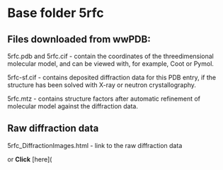 # Base folder 5rfc

## Files downloaded from wwPDB:

5rfc.pdb and 5rfc.cif - contain the coordinates of the threedimensional molecular model, and can be viewed with, for example, Coot or Pymol.

5rfc-sf.cif - contains deposited diffraction data for this PDB entry, if the structure has been solved with X-ray or neutron crystallography.

5rfc.mtz - contains structure factors after automatic refinement of molecular model against the diffraction data.

## Raw diffraction data

5rfc_DiffractionImages.html - link to the raw diffraction data 

or **Click** [here](  <body>
      <script type="text/javascript">
    window.location.href = "https://zenodo.org/record/3731318) 

## Data Summary
|   | Resolution | Completeness| I/$\boldsymbol{\sigma}$ |
|---|-------------:|----------------:|--------------:|
|   |1.40|92.5  %|<img width=50/>7.700|

|   | **R-work**| **R-free**   
|---|-------------:|----------------:|           
||0.1800|0.2130|

|   |**MolProbity<br>score**| **Ramachandran<br>outliers** 
|---|-------------:|----------------:|
||1.20|0.33 %|

## Other relevant links 
**PDBe**:  https://www.ebi.ac.uk/pdbe/entry/pdb/5rfc
 
**PDBr**: https://www.rcsb.org/structure/5rfc 

